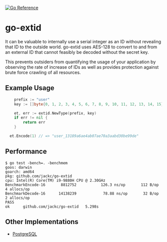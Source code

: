 [![Go Reference](https://pkg.go.dev/badge/github.com/jackc/go-extid.svg)](https://pkg.go.dev/github.com/jackc/go-extid)

# go-extid

It can be valuable to internally use a serial integer as an ID without revealing that ID to the outside world. go-extid
uses AES-128 to convert to and from an external ID that cannot feasibly be decoded without the secret key.

This prevents outsiders from quantifying the usage of your application by observing the rate of increase of IDs as well
as provides protection against brute force crawling of all resources.

## Example Usage

```go
	prefix := "user"
	key := []byte{0, 1, 2, 3, 4, 5, 6, 7, 8, 9, 10, 11, 12, 13, 14, 15}

	et, err := extid.NewType(prefix, key)
	if err != nil {
		return err
	}

  et.Encode(1) // => "user_13189a6ae4ab07ae70a3aabd30be99de"
```

## Performance

```
$ go test -bench=. -benchmem
goos: darwin
goarch: amd64
pkg: github.com/jackc/go-extid
cpu: Intel(R) Core(TM) i9-9880H CPU @ 2.30GHz
BenchmarkEncode-16    	 8812752	       126.3 ns/op	     112 B/op	       4 allocs/op
BenchmarkDecode-16    	14138239	        78.88 ns/op	      32 B/op	       2 allocs/op
PASS
ok  	github.com/jackc/go-extid	5.298s
```

## Other Implementations

* [PostgreSQL](https://github.com/jackc/pg-extid)
